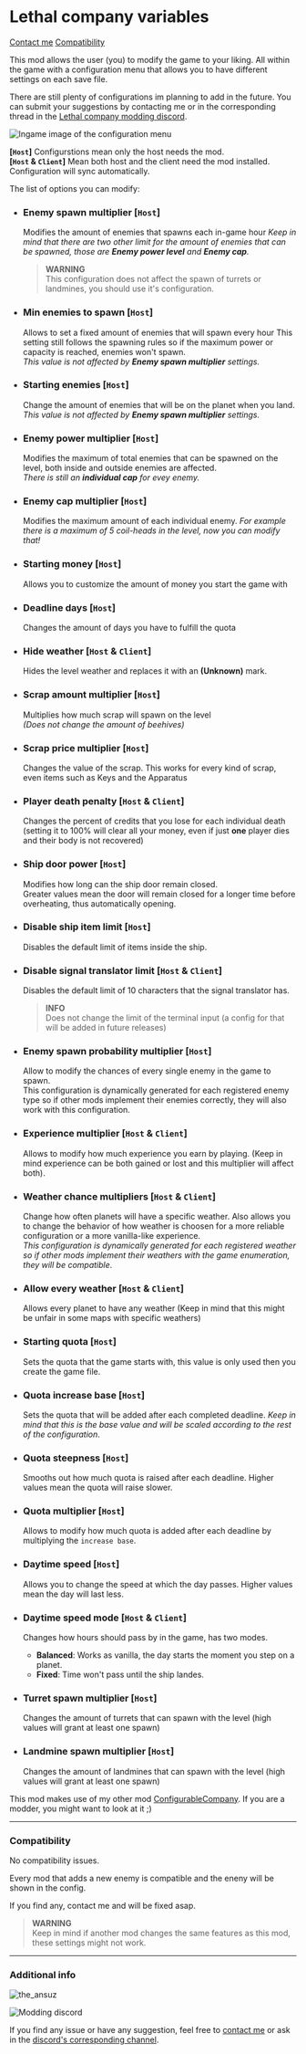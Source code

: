 # Lethal company variables

[Contact me](###Additional-info)
[Compatibility](###Compatibility)

This mod allows the user (you) to modify the game to your liking. All within the game with a configuration menu that allows you to have different settings on each save file.

There are still plenty of configurations im planning to add in the future. You can submit your suggestions by contacting me or in the corresponding thread in the [Lethal company modding discord](https://discord.com/invite/lcmod).

![Ingame image of the configuration menu](https://i.imgur.com/tXdIKgF.png)

**[`Host`]** Configurstions mean only the host needs the mod.  
**[`Host` & `Client`]** Mean both host and the client need the mod installed. Configuration will sync automatically.

The list of options you can modify:

-   ### **Enemy spawn multiplier** [`Host`]

    Modifies the amount of enemies that spawns each in-game hour
    _Keep in mind that there are two other limit for the amount of enemies that can be spawned, those are **Enemy power level** and **Enemy cap**._

    > **WARNING**  
    > This configuration does not affect the spawn of turrets or landmines, you should use it's configuration.

-   ### **Min enemies to spawn** [`Host`]

    Allows to set a fixed amount of enemies that will spawn every hour
    This setting still follows the spawning rules so if the maximum power or capacity is reached, enemies won't spawn.  
    _This value is not affected by **Enemy spawn multiplier** settings._

-   ### **Starting enemies** [`Host`]

    Change the amount of enemies that will be on the planet when you land.
    _This value is not affected by **Enemy spawn multiplier** settings._

-   ### **Enemy power multiplier** [`Host`]

    Modifies the maximum of total enemies that can be spawned on the level, both inside and outside enemies are affected.  
    _There is still an **individual cap** for evey enemy._

-   ### **Enemy cap multiplier** [`Host`]

    Modifies the maximum amount of each individual enemy.
    _For example there is a maximum of 5 coil-heads in the level, now you can modify that!_

-   ### **Starting money** [`Host`]

    Allows you to customize the amount of money you start the game with

-   ### **Deadline days** [`Host`]

    Changes the amount of days you have to fulfill the quota

-   ### **Hide weather** [`Host` & `Client`]

    Hides the level weather and replaces it with an **(Unknown)** mark.

-   ### **Scrap amount multiplier** [`Host`]

    Multiplies how much scrap will spawn on the level  
    _(Does not change the amount of beehives)_

-   ### **Scrap price multiplier** [`Host`]

    Changes the value of the scrap. This works for every kind of scrap, even items such as Keys and the Apparatus

-   ### **Player death penalty** [`Host` & `Client`]

    Changes the percent of credits that you lose for each individual death (setting it to 100% will clear all your money, even if just **one** player dies and their body is not recovered)

-   ### **Ship door power** [`Host`]

    Modifies how long can the ship door remain closed.  
    Greater values mean the door will remain closed for a longer time before overheating, thus automatically opening.

-   ### **Disable ship item limit** [`Host`]

    Disables the default limit of items inside the ship.

-   ### **Disable signal translator limit** [`Host` & `Client`]

    Disables the default limit of 10 characters that the signal translator has.

    > **INFO**  
    > Does not change the limit of the terminal input (a config for that will be added in future releases)

-   ### **Enemy spawn probability multiplier** [`Host`]

    Allow to modify the chances of every single enemy in the game to spawn.  
    This configuration is dynamically generated for each registered enemy type so if other mods implement their enemies correctly, they will also work with this configuration.

-   ### **Experience multiplier** [`Host` & `Client`]

    Allows to modify how much experience you earn by playing. (Keep in mind experience can be both gained or lost and this multiplier will affect both).

-   ### **Weather chance multipliers** [`Host` & `Client`]

    Change how often planets will have a specific weather.
    Also allows you to change the behavior of how weather is choosen for a more reliable configuration or a more vanilla-like experience.  
    _This configuration is dynamically generated for each registered weather so if other mods implement their weathers with the game enumeration, they will be compatible_.

-   ### **Allow every weather** [`Host` & `Client`]

    Allows every planet to have any weather (Keep in mind that this might be unfair in some maps with specific weathers)

-   ### **Starting quota** [`Host`]

    Sets the quota that the game starts with, this value is only used then you create the game file.

-   ### **Quota increase base** [`Host`]

    Sets the quota that will be added after each completed deadline. _Keep in mind that this is the base value and will be scaled according to the rest of the configuration_.

-   ### **Quota steepness** [`Host`]

    Smooths out how much quota is raised after each deadline. Higher values mean the quota will raise slower.

-   ### **Quota multiplier** [`Host`]

    Allows to modify how much quota is added after each deadline by multiplying the `increase base`.

-   ### **Daytime speed** [`Host`]

    Allows you to change the speed at which the day passes. Higher values mean the day will last less.

-   ### **Daytime speed mode** [`Host` & `Client`]

    Changes how hours should pass by in the game, has two modes.

    -   **Balanced**: Works as vanilla, the day starts the moment you step on a planet.
    -   **Fixed**: Time won't pass until the ship landes.

-   ### **Turret spawn multiplier** [`Host`]

    Changes the amount of turrets that can spawn with the level (high values will grant at least one spawn)

-   ### **Landmine spawn multiplier** [`Host`]

    Changes the amount of landmines that can spawn with the level (high values will grant at least one spawn)

This mod makes use of my other mod [ConfigurableCompany](https://thunderstore.io/c/lethal-company/p/AMRV/ConfigurableCompany/). If you are a modder, you might want to look at it ;)

---

### Compatibility

No compatibility issues.

Every mod that adds a new enemy is compatible and the eneny will be shown in the config.

If you find any, contact me and will be fixed asap.

> **WARNING**  
> Keep in mind if another mod changes the same features as this mod, these settings might not work.

---

### Additional info

![the_ansuz](https://img.shields.io/badge/Discord_user-the__ansuz-5865F2?style=flat&logo=discord&logoColor=%237f8afa&link=https%3A%2F%2Fdiscordapp.com%2Fusers%2F341967365908594700)

![Modding discord](https://img.shields.io/badge/Discord_server-Lethal_company_modding-5865F2?style=flat&logo=discord&logoColor=%237f8afa&link=https%3A%2F%2Fdiscord.com%2Finvite%2Flcmod)

If you find any issue or have any suggestion, feel free to [contact me](https://discordapp.com/users/341967365908594700) or ask in the [discord's corresponding channel](https://discord.com/channels/1168655651455639582/1193627690960437369).
